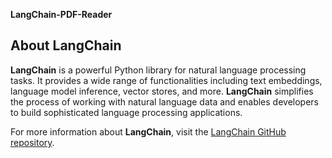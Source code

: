 **LangChain-PDF-Reader**

## About **LangChain**

**LangChain** is a powerful Python library for natural language processing tasks. It provides a wide range of functionalities including text embeddings, language model inference, vector stores, and more. **LangChain** simplifies the process of working with natural language data and enables developers to build sophisticated language processing applications.

For more information about **LangChain**, visit the [LangChain GitHub repository](https://github.com/langchain-ai/langchain).


